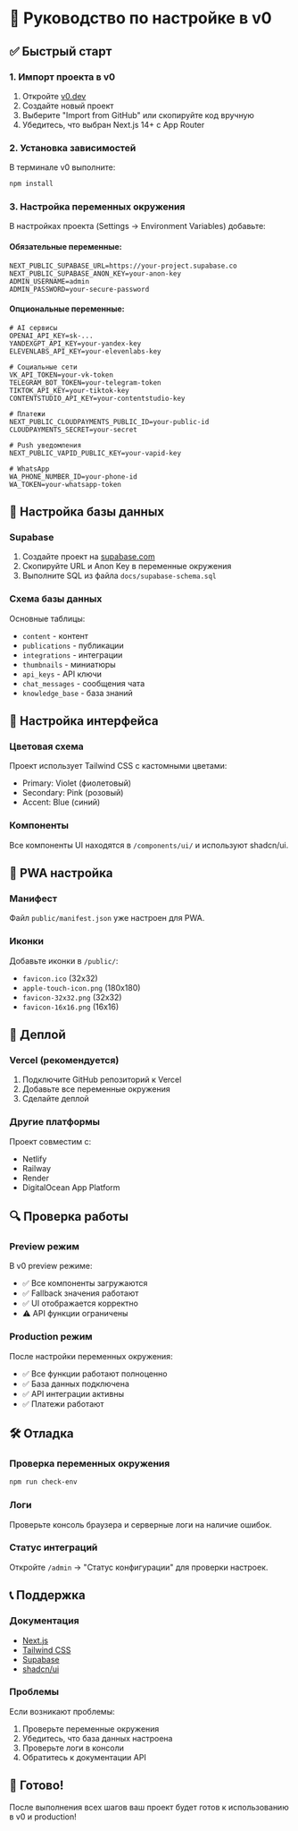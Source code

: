# 🚀 Руководство по настройке в v0

## ✅ Быстрый старт

### 1. Импорт проекта в v0
1. Откройте [v0.dev](https://v0.dev)
2. Создайте новый проект
3. Выберите "Import from GitHub" или скопируйте код вручную
4. Убедитесь, что выбран Next.js 14+ с App Router

### 2. Установка зависимостей
В терминале v0 выполните:
```bash
npm install
```

### 3. Настройка переменных окружения
В настройках проекта (Settings → Environment Variables) добавьте:

#### Обязательные переменные:
```env
NEXT_PUBLIC_SUPABASE_URL=https://your-project.supabase.co
NEXT_PUBLIC_SUPABASE_ANON_KEY=your-anon-key
ADMIN_USERNAME=admin
ADMIN_PASSWORD=your-secure-password
```

#### Опциональные переменные:
```env
# AI сервисы
OPENAI_API_KEY=sk-...
YANDEXGPT_API_KEY=your-yandex-key
ELEVENLABS_API_KEY=your-elevenlabs-key

# Социальные сети
VK_API_TOKEN=your-vk-token
TELEGRAM_BOT_TOKEN=your-telegram-token
TIKTOK_API_KEY=your-tiktok-key
CONTENTSTUDIO_API_KEY=your-contentstudio-key

# Платежи
NEXT_PUBLIC_CLOUDPAYMENTS_PUBLIC_ID=your-public-id
CLOUDPAYMENTS_SECRET=your-secret

# Push уведомления
NEXT_PUBLIC_VAPID_PUBLIC_KEY=your-vapid-key

# WhatsApp
WA_PHONE_NUMBER_ID=your-phone-id
WA_TOKEN=your-whatsapp-token
```

## 🔧 Настройка базы данных

### Supabase
1. Создайте проект на [supabase.com](https://supabase.com)
2. Скопируйте URL и Anon Key в переменные окружения
3. Выполните SQL из файла `docs/supabase-schema.sql`

### Схема базы данных
Основные таблицы:
- `content` - контент
- `publications` - публикации
- `integrations` - интеграции
- `thumbnails` - миниатюры
- `api_keys` - API ключи
- `chat_messages` - сообщения чата
- `knowledge_base` - база знаний

## 🎨 Настройка интерфейса

### Цветовая схема
Проект использует Tailwind CSS с кастомными цветами:
- Primary: Violet (фиолетовый)
- Secondary: Pink (розовый)
- Accent: Blue (синий)

### Компоненты
Все компоненты UI находятся в `/components/ui/` и используют shadcn/ui.

## 📱 PWA настройка

### Манифест
Файл `public/manifest.json` уже настроен для PWA.

### Иконки
Добавьте иконки в `/public/`:
- `favicon.ico` (32x32)
- `apple-touch-icon.png` (180x180)
- `favicon-32x32.png` (32x32)
- `favicon-16x16.png` (16x16)

## 🚀 Деплой

### Vercel (рекомендуется)
1. Подключите GitHub репозиторий к Vercel
2. Добавьте все переменные окружения
3. Сделайте деплой

### Другие платформы
Проект совместим с:
- Netlify
- Railway
- Render
- DigitalOcean App Platform

## 🔍 Проверка работы

### Preview режим
В v0 preview режиме:
- ✅ Все компоненты загружаются
- ✅ Fallback значения работают
- ✅ UI отображается корректно
- ⚠️ API функции ограничены

### Production режим
После настройки переменных окружения:
- ✅ Все функции работают полноценно
- ✅ База данных подключена
- ✅ API интеграции активны
- ✅ Платежи работают

## 🛠️ Отладка

### Проверка переменных окружения
```bash
npm run check-env
```

### Логи
Проверьте консоль браузера и серверные логи на наличие ошибок.

### Статус интеграций
Откройте `/admin` → "Статус конфигурации" для проверки настроек.

## 📞 Поддержка

### Документация
- [Next.js](https://nextjs.org/docs)
- [Tailwind CSS](https://tailwindcss.com/docs)
- [Supabase](https://supabase.com/docs)
- [shadcn/ui](https://ui.shadcn.com)

### Проблемы
Если возникают проблемы:
1. Проверьте переменные окружения
2. Убедитесь, что база данных настроена
3. Проверьте логи в консоли
4. Обратитесь к документации API

## 🎉 Готово!

После выполнения всех шагов ваш проект будет готов к использованию в v0 и production!
